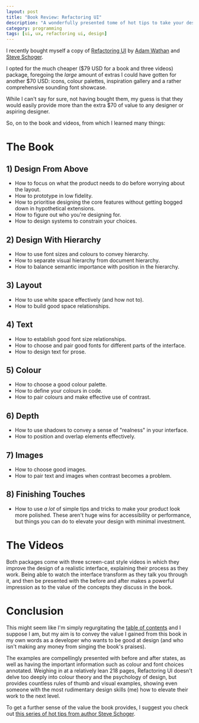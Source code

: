 ```yaml
---
layout: post
title: "Book Review: Refactoring UI"
description: "A wonderfully presented tome of hot tips to take your design chops to the next level."
category: programming
tags: [ui, ux, refactoring ui, design]
---
```

I recently bought myself a copy of [Refactoring UI](https://refactoringui.com/book/) by [Adam Wathan](https://twitter.com/adamwathan) and [Steve Schoger](https://twitter.com/steveschoger). 

I opted for the much cheaper ($79 USD for a book and three videos) package, foregoing the *large* amount of extras I could have gotten for another $70 USD: icons, colour palettes, inspiration gallery and a rather comprehensive sounding font showcase.

While I can't say for sure, not having bought them, my guess is that they would easily provide more than the extra $70 of value to any designer or aspiring designer.

So, on to the book and videos, from which I learned many things:

# The Book

## 1) Design From Above

- How to focus on what the product needs to do before worrying about the layout.
- How to prototype in low fidelity.
- How to prioritise designing the core features without getting bogged down in hypothetical extensions.
- How to figure out who you're designing for.
- How to design systems to constrain your choices.

## 2) Design With Hierarchy

- How to use font sizes and colours to convey hierarchy.
- How to separate visual hierarchy from document hierarchy.
- How to balance semantic importance with position in the hierarchy.

## 3) Layout

- How to use white space effectively (and how not to).
- How to build good space relationships.

## 4) Text

- How to establish good font size relationships.
- How to choose and pair good fonts for different parts of the interface.
- How to design text for prose.

## 5) Colour

- How to choose a good colour palette.
- How to define your colours in code.
- How to pair colours and make effective use of contrast.

## 6) Depth

- How to use shadows to convey a sense of "realness" in your interface.
- How to position and overlap elements effectively.

## 7) Images

- How to choose good images.
- How to pair text and images when contrast becomes a problem.

## 8) Finishing Touches

- How to use *a lot* of simple tips and tricks to make your product look more polished. These aren't huge wins for accessibility or performance, but things you can do to elevate your design with minimal investment.

# The Videos

Both packages come with three screen-cast style videos in which they improve the design of a realistic interface, explaining their process as they work. Being able to watch the interface transform as they talk you through it, and then be presented with the before and after makes a powerful impression as to the value of the concepts they discuss in the book.

# Conclusion

This might seem like I'm simply regurgitating the [table of contents](https://refactoringui.com/book/table-of-contents/) and I suppose I am, but my aim is to convey the value I gained from this book in my own words as a developer who wants to be good at design (and who isn't making any money from singing the book's praises).

The examples are compellingly presented with before and after states, as well as having the important information such as colour and font choices annotated. Weighing in at a relatively lean 218 pages, Refactoring UI doesn't delve too deeply into colour theory and the psychology of design, but provides countless rules of thumb and visual examples, showing even someone with the most rudimentary design skills (me) how to elevate their work to the next level.

To get a further sense of the value the book provides, I suggest you check out [this series of hot tips from author Steve Schoger](https://twitter.com/i/moments/994601867987619840).
